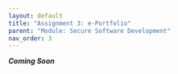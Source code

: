 ```yaml
---
layout: default
title: "Assignment 3: e-Portfolio"
parent: "Module: Secure Software Development"
nav_order: 3
---
```


**_Coming Soon_**